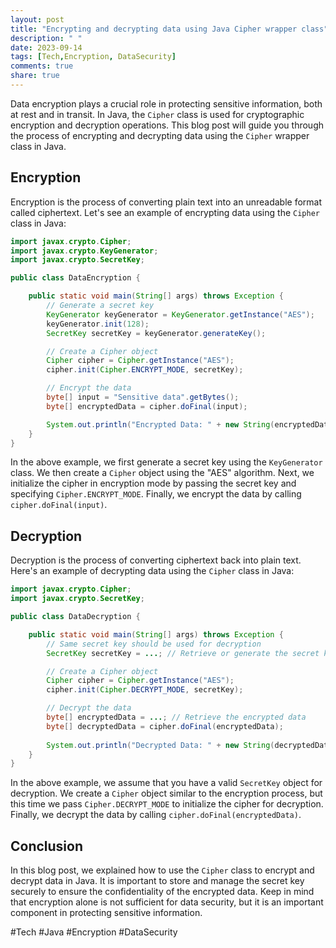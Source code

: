 ```yaml
---
layout: post
title: "Encrypting and decrypting data using Java Cipher wrapper class"
description: " "
date: 2023-09-14
tags: [Tech,Encryption, DataSecurity]
comments: true
share: true
---
```


Data encryption plays a crucial role in protecting sensitive information, both at rest and in transit. In Java, the `Cipher` class is used for cryptographic encryption and decryption operations. This blog post will guide you through the process of encrypting and decrypting data using the `Cipher` wrapper class in Java.

## Encryption

Encryption is the process of converting plain text into an unreadable format called ciphertext. Let's see an example of encrypting data using the `Cipher` class in Java:

```java
import javax.crypto.Cipher;
import javax.crypto.KeyGenerator;
import javax.crypto.SecretKey;

public class DataEncryption {

    public static void main(String[] args) throws Exception {
        // Generate a secret key
        KeyGenerator keyGenerator = KeyGenerator.getInstance("AES");
        keyGenerator.init(128);
        SecretKey secretKey = keyGenerator.generateKey();

        // Create a Cipher object
        Cipher cipher = Cipher.getInstance("AES");
        cipher.init(Cipher.ENCRYPT_MODE, secretKey);

        // Encrypt the data
        byte[] input = "Sensitive data".getBytes();
        byte[] encryptedData = cipher.doFinal(input);

        System.out.println("Encrypted Data: " + new String(encryptedData));
    }
}
```

In the above example, we first generate a secret key using the `KeyGenerator` class. We then create a `Cipher` object using the "AES" algorithm. Next, we initialize the cipher in encryption mode by passing the secret key and specifying `Cipher.ENCRYPT_MODE`. Finally, we encrypt the data by calling `cipher.doFinal(input)`.

## Decryption

Decryption is the process of converting ciphertext back into plain text. Here's an example of decrypting data using the `Cipher` class in Java:

```java
import javax.crypto.Cipher;
import javax.crypto.SecretKey;

public class DataDecryption {

    public static void main(String[] args) throws Exception {
        // Same secret key should be used for decryption
        SecretKey secretKey = ...; // Retrieve or generate the secret key

        // Create a Cipher object
        Cipher cipher = Cipher.getInstance("AES");
        cipher.init(Cipher.DECRYPT_MODE, secretKey);

        // Decrypt the data
        byte[] encryptedData = ...; // Retrieve the encrypted data
        byte[] decryptedData = cipher.doFinal(encryptedData);
        
        System.out.println("Decrypted Data: " + new String(decryptedData));
    }
}
```

In the above example, we assume that you have a valid `SecretKey` object for decryption. We create a `Cipher` object similar to the encryption process, but this time we pass `Cipher.DECRYPT_MODE` to initialize the cipher for decryption. Finally, we decrypt the data by calling `cipher.doFinal(encryptedData)`.

## Conclusion

In this blog post, we explained how to use the `Cipher` class to encrypt and decrypt data in Java. It is important to store and manage the secret key securely to ensure the confidentiality of the encrypted data. Keep in mind that encryption alone is not sufficient for data security, but it is an important component in protecting sensitive information.

#Tech #Java #Encryption #DataSecurity